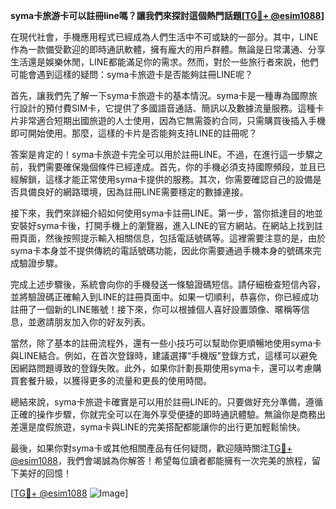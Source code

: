 **syma卡旅游卡可以註冊line嗎？讓我們來探討這個熱門話題[[TG💪+ @esim1088](https://t.me/s/esim1088)]**

在現代社會，手機應用程式已經成為人們生活中不可或缺的一部分。其中，LINE作為一款備受歡迎的即時通訊軟體，擁有龐大的用戶群體。無論是日常溝通、分享生活還是娛樂休閒，LINE都能滿足你的需求。然而，對於一些旅行者來說，他們可能會遇到這樣的疑問：syma卡旅遊卡是否能夠註冊LINE呢？

首先，讓我們先了解一下syma卡旅遊卡的基本情況。syma卡是一種專為國際旅行設計的預付費SIM卡，它提供了多國語音通話、簡訊以及數據流量服務。這種卡片非常適合短期出國旅遊的人士使用，因為它無需簽約合同，只需購買後插入手機即可開始使用。那麼，這樣的卡片是否能夠支持LINE的註冊呢？

答案是肯定的！syma卡旅遊卡完全可以用於註冊LINE。不過，在進行這一步驟之前，我們需要確保幾個條件已經達成。首先，你的手機必須支持國際頻段，並且已經解鎖，這樣才能正常使用syma卡提供的服務。其次，你需要確認自己的設備是否具備良好的網路環境，因為註冊LINE需要穩定的數據連接。

接下來，我們來詳細介紹如何使用syma卡註冊LINE。第一步，當你抵達目的地並安裝好syma卡後，打開手機上的瀏覽器，進入LINE的官方網站。在網站上找到註冊頁面，然後按照提示輸入相關信息，包括電話號碼等。這裡需要注意的是，由於syma卡本身並不提供傳統的電話號碼功能，因此你需要通過手機本身的號碼來完成驗證步驟。

完成上述步驟後，系統會向你的手機發送一條驗證碼短信。請仔細檢查短信內容，並將驗證碼正確輸入到LINE的註冊頁面中。如果一切順利，恭喜你，你已經成功註冊了一個新的LINE賬號！接下來，你可以根據個人喜好設置頭像、暱稱等信息，並邀請朋友加入你的好友列表。

當然，除了基本的註冊流程外，還有一些小技巧可以幫助你更順暢地使用syma卡與LINE結合。例如，在首次登錄時，建議選擇“手機版”登錄方式，這樣可以避免因網路問題導致的登錄失敗。此外，如果你計劃長期使用syma卡，還可以考慮購買套餐升級，以獲得更多的流量和更長的使用時間。

總結來說，syma卡旅遊卡確實是可以用於註冊LINE的。只要做好充分準備，遵循正確的操作步驟，你就完全可以在海外享受便捷的即時通訊體驗。無論你是商務出差還是度假旅遊，syma卡與LINE的完美搭配都能讓你的出行更加輕鬆愉快。

最後，如果你對syma卡或其他相關產品有任何疑問，歡迎隨時關注[TG💪+ @esim1088](https://t.me/s/esim1088)，我們會竭誠為你解答！希望每位讀者都能擁有一次完美的旅程，留下美好的回憶！

[[TG💪+ @esim1088](https://t.me/s/esim1088) ![Image](https://i.postimg.cc/4NQfJmqS/Snipaste-2025-05-13-00-14-12.png)]
